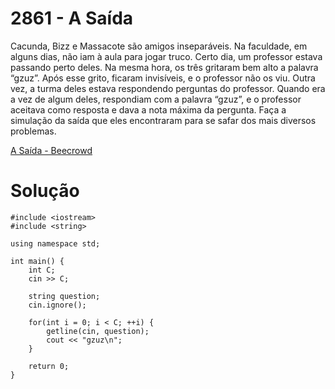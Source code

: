 # 2861 - A Saída

Cacunda, Bizz e Massacote são amigos inseparáveis. Na faculdade, em alguns dias, não iam à aula para jogar truco. Certo dia, um professor estava passando perto deles. Na mesma hora, os três gritaram bem alto a palavra “gzuz”. Após esse grito, ficaram invisíveis, e o professor não os viu. Outra vez, a turma deles estava respondendo perguntas do professor. Quando era a vez de algum deles, respondiam com a palavra “gzuz”, e o professor aceitava como resposta e dava a nota máxima da pergunta. Faça a simulação da saída que eles encontraram para se safar dos mais diversos problemas.

[A Saída - Beecrowd](https://judge.beecrowd.com/pt/problems/view/2861)

# Solução

```
#include <iostream>
#include <string>

using namespace std;

int main() {
    int C; 
    cin >> C; 
    
    string question;
    cin.ignore();
    
    for(int i = 0; i < C; ++i) {
        getline(cin, question); 
        cout << "gzuz\n"; 
    }
    
    return 0;
}
```